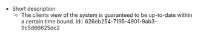 - Short description
	- The clients view of the system is guaranteed to be up-to-date within a certain time bound.
	  id:: 626eb254-7195-4901-9ab3-9c5d66625dc2